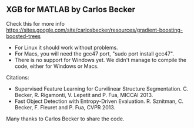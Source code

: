 ## XGB for MATLAB by Carlos Becker

Check this for more info https://sites.google.com/site/carlosbecker/resources/gradient-boosting-boosted-trees

  - For Linux it should work without problems.
  - For Macs, you will need the gcc47 port, "sudo port install gcc47".
  - There is no support for Windows yet. We didn't manage to compile the code,
    either for Windows or Macs.

Citations:

   - Supervised Feature Learning for Curvilinear Structure Segmentation. C. Becker, R. Rigamonti, V. Lepetit and P. Fua, MICCAI 2013.
   - Fast Object Detection with Entropy-Driven Evaluation. R. Sznitman, C. Becker, F. Fleuret and P. Fua, CVPR 2013.

Many thanks to Carlos Becker to share the code.
